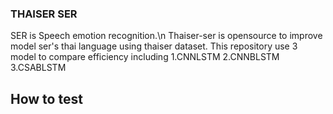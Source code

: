 ### THAISER SER

SER is Speech emotion recognition.\n
Thaiser-ser is opensource to improve model ser's thai language using thaiser dataset.
This repository use 3 model to compare efficiency including 
1.CNNLSTM 
2.CNNBLSTM
3.CSABLSTM

## How to test
